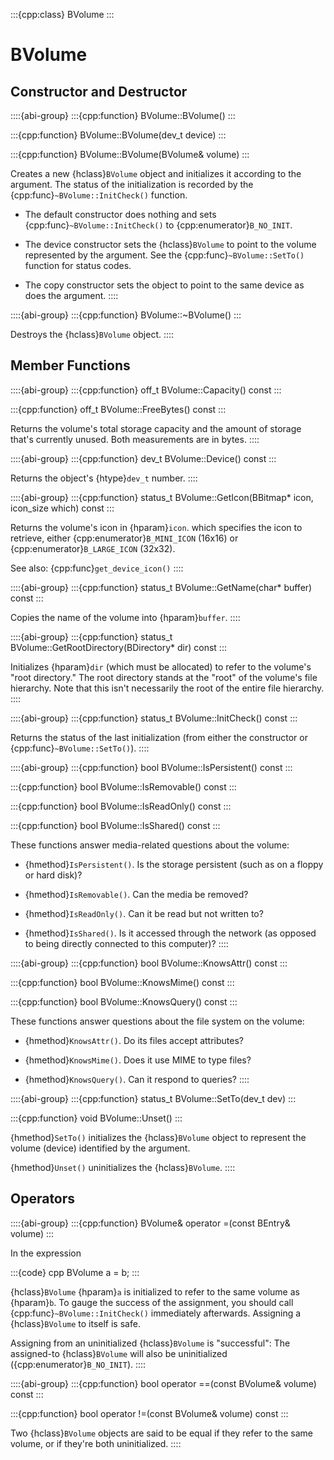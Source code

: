 :::{cpp:class} BVolume
:::

# BVolume

## Constructor and Destructor

::::{abi-group}
:::{cpp:function} BVolume::BVolume()
:::

:::{cpp:function} BVolume::BVolume(dev_t device)
:::

:::{cpp:function} BVolume::BVolume(BVolume& volume)
:::

Creates a new {hclass}`BVolume` object and initializes it according to the
argument. The status of the initialization is recorded by the
{cpp:func}`~BVolume::InitCheck()` function.

-   The default constructor does nothing and sets
{cpp:func}`~BVolume::InitCheck()` to {cpp:enumerator}`B_NO_INIT`.

-   The device constructor sets the {hclass}`BVolume` to point to the volume
represented by the argument. See the {cpp:func}`~BVolume::SetTo()` function
for status codes.

-   The copy constructor sets the object to point to the same device as does
the argument.
::::

::::{abi-group}
:::{cpp:function} BVolume::~BVolume()
:::

Destroys the {hclass}`BVolume` object.
::::

## Member Functions

::::{abi-group}
:::{cpp:function} off_t BVolume::Capacity() const
:::

:::{cpp:function} off_t BVolume::FreeBytes() const
:::

Returns the volume's total storage capacity and the amount of storage
that's currently unused. Both measurements are in bytes.
::::

::::{abi-group}
:::{cpp:function} dev_t BVolume::Device() const
:::

Returns the object's {htype}`dev_t` number.
::::

::::{abi-group}
:::{cpp:function} status_t BVolume::GetIcon(BBitmap* icon, icon_size which) const
:::

Returns the volume's icon in {hparam}`icon`. which specifies the icon to
retrieve, either {cpp:enumerator}`B_MINI_ICON` (16x16) or
{cpp:enumerator}`B_LARGE_ICON` (32x32).

See also: {cpp:func}`get_device_icon()`
::::

::::{abi-group}
:::{cpp:function} status_t BVolume::GetName(char* buffer) const
:::

Copies the name of the volume into {hparam}`buffer`.
::::

::::{abi-group}
:::{cpp:function} status_t BVolume::GetRootDirectory(BDirectory* dir) const
:::

Initializes {hparam}`dir` (which must be allocated) to refer to the
volume's "root directory." The root directory stands at the "root" of the
volume's file hierarchy. Note that this isn't necessarily the root of the
entire file hierarchy.
::::

::::{abi-group}
:::{cpp:function} status_t BVolume::InitCheck() const
:::

Returns the status of the last initialization (from either the constructor
or {cpp:func}`~BVolume::SetTo()`).
::::

::::{abi-group}
:::{cpp:function} bool BVolume::IsPersistent() const
:::

:::{cpp:function} bool BVolume::IsRemovable() const
:::

:::{cpp:function} bool BVolume::IsReadOnly() const
:::

:::{cpp:function} bool BVolume::IsShared() const
:::

These functions answer media-related questions about the volume:

-   {hmethod}`IsPersistent()`. Is the storage persistent (such as on a floppy
or hard disk)?

-   {hmethod}`IsRemovable()`. Can the media be removed?

-   {hmethod}`IsReadOnly()`. Can it be read but not written to?

-   {hmethod}`IsShared()`. Is it accessed through the network (as opposed to
being directly connected to this computer)?
::::

::::{abi-group}
:::{cpp:function} bool BVolume::KnowsAttr() const
:::

:::{cpp:function} bool BVolume::KnowsMime() const
:::

:::{cpp:function} bool BVolume::KnowsQuery() const
:::

These functions answer questions about the file system on the volume:

-   {hmethod}`KnowsAttr()`. Do its files accept attributes?

-   {hmethod}`KnowsMime()`. Does it use MIME to type files?

-   {hmethod}`KnowsQuery()`. Can it respond to queries?
::::

::::{abi-group}
:::{cpp:function} status_t BVolume::SetTo(dev_t dev)
:::

:::{cpp:function} void BVolume::Unset()
:::

{hmethod}`SetTo()` initializes the {hclass}`BVolume` object to represent
the volume (device) identified by the argument.

{hmethod}`Unset()` uninitializes the {hclass}`BVolume`.
::::

## Operators

::::{abi-group}
:::{cpp:function} BVolume& operator =(const BEntry& volume)
:::

In the expression

:::{code} cpp
BVolume a = b;
:::

{hclass}`BVolume` {hparam}`a` is initialized to refer to the same volume
as {hparam}`b`. To gauge the success of the assignment, you should call
{cpp:func}`~BVolume::InitCheck()` immediately afterwards. Assigning a
{hclass}`BVolume` to itself is safe.

Assigning from an uninitialized {hclass}`BVolume` is "successful": The
assigned-to {hclass}`BVolume` will also be uninitialized
({cpp:enumerator}`B_NO_INIT`).
::::

::::{abi-group}
:::{cpp:function} bool operator ==(const BVolume& volume) const
:::

:::{cpp:function} bool operator !=(const BVolume& volume) const
:::

Two {hclass}`BVolume` objects are said to be equal if they refer to the
same volume, or if they're both uninitialized.
::::
